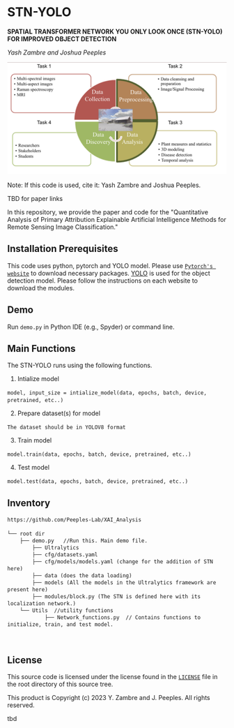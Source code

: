 # STN-YOLO
**SPATIAL TRANSFORMER NETWORK YOU ONLY LOOK ONCE (STN-YOLO) FOR IMPROVED OBJECT DETECTION**

_Yash Zambre and Joshua Peeples_

![STN-YOLO/ultralytics/pipeline.png](https://github.com/Advanced-Vision-and-Learning-Lab/STN-YOLO/blob/main/ultralytics/pipeline.png)

Note: If this code is used, cite it: Yash Zambre and Joshua Peeples. 

TBD for paper links 

In this repository, we provide the paper and code for the "Quantitative Analysis of Primary Attribution Explainable Artificial Intelligence Methods for Remote Sensing Image Classification."

## Installation Prerequisites

This code uses python, pytorch and YOLO model. 
Please use [`Pytorch's website`](https://pytorch.org/get-started/locally/) to download necessary packages.
[YOLO](https://docs.ultralytics.com/modes/) is used for the object detection model. Please follow the instructions on each website to download the modules.

## Demo

Run `demo.py` in Python IDE (e.g., Spyder) or command line. 

## Main Functions

The STN-YOLO runs using the following functions. 

1. Intialize model  

```model, input_size = intialize_model(data, epochs, batch, device, pretrained, etc..)```

2. Prepare dataset(s) for model

 ```The dataset should be in YOLOV8 format```

3. Train model 

```model.train(data, epochs, batch, device, pretrained, etc..)```

4. Test model

```model.test(data, epochs, batch, device, pretrained, etc..)```



## Inventory

```
https://github.com/Peeples-Lab/XAI_Analysis

└── root dir
	├── demo.py   //Run this. Main demo file.
    	├── Ultralytics
		├── cfg/datasets.yaml
		├── cfg/models/models.yaml (change for the addition of STN here)
		├── data (does the data loading)
		├── models (All the models in the Ultralytics framework are present here)
		├── modules/block.py (The STN is defined here with its localization network.)
	└── Utils  //utility functions
    		├── Network_functions.py  // Contains functions to initialize, train, and test model. 
    	
	
```

## License

This source code is licensed under the license found in the [`LICENSE`](LICENSE) 
file in the root directory of this source tree.

This product is Copyright (c) 2023 Y. Zambre and J. Peeples. All rights reserved.


tbd
